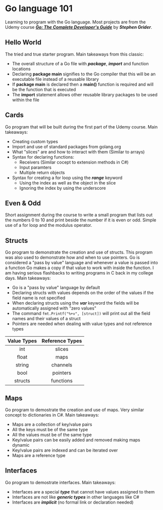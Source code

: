 # Go language 101
Learning to program with the Go language. Most projects are 
from the Udemy course [***Go: The Complete Developer's Guide***](https://www.udemy.com/share/101Xzy3@sLnIUzctBBQGBPVAGtwXSNuUSUeJvsDT7YT1srtaIuiuyQttgpAoZWFCMkoKc92I/) by ***Stephen Grider***.  
## Hello World
The tried and true starter program. Main takeaways from this classic:
- The overall structure of a Go file with ***package***, ***import*** and function locations
- Declaring **package main** signifies to the Go compiler that this will be an executable file
  instead of a reusable library
- If **package main** is declared then a **main()** function is required and will be the function
  that is executed
- The **import** statement allows other reusable library packages to be used within the file
## Cards
Go program that will be built during the first part of the Udemy course. Main takeaways:
- Creating custom types
- Import and use of standard packages from golang.org
- What "slices" are and how to interact with them (Similar to arrays)
- Syntax for declaring functions:
  - Receivers (Similar cocept to extension methods in C#)
  - Input paramters
  - Multiple return objects
- Syntax for creating a for loop using the ***range*** keyword
  - Using the index as well as the object in the slice
  - Ignoring the index by using the underscore
## Even & Odd
Short assignment during the course to write a small program that lists out the numbers 0 to 10 and print beside the number if it is even or odd. Simple use of a for loop and the modulus operator.
## Structs
Go program to demonstrate the creation and use of structs. This program was also used to demonstrate how and when to use pointers. Go is considered a "pass by value" language and whenever a value is passed into a function Go makes a copy if that value to work with inside the function. I am having serious flashbacks to writing programs in C back in my college days. Main takeaways:
- Go is a "pass by value" language by default
- Declaring structs with values depends on the order of the values if the field name is not specified
- When declaring structs using the ***var*** keyword the fields will be automatically assigned with "zero values"
- The command `fmt.Printf("%+v", [struct])` will print out all the field names and their values of a struct
- Pointers are needed when dealing with value types and not reference types

|Value Types|Reference Types|
|:---:|:---:|
|int|slices|
|float|maps|
|string|channels|
|bool|pointers|
|structs|functions|

## Maps
Go program to demostrate the creation and use of maps. Very similar concept to dictionaries in C#. Main takeaways:
- Maps are a collection of key/value pairs
- All the keys must be of the same type
- All the values must be of the same type
- Key/value pairs can be easily added and removed making maps dynamic
- Key/value pairs are indexed and can be iterated over
- Maps are a reference type

## Interfaces
Go program to demostrate interfaces. Main takeaways:
- Interfaces are a special ***type*** that cannot have values assigned to them
- Interfaces are not like ***generic types*** in other languages like C#
- Interfaces are ***implicit*** (no formal link or declaration needed)